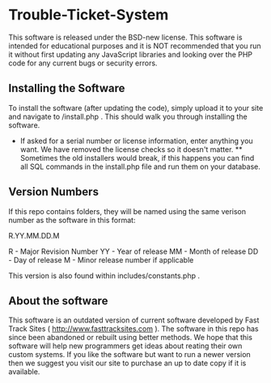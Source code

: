 Trouble-Ticket-System
=====================

This software is released under the BSD-new license. This software is intended for educational purposes and it is NOT recommended that you run it without first updating any JavaScript libraries and looking over the PHP code for any current bugs or security errors.

Installing the Software
-------------------
To install the software (after updating the code), simply upload it to your site and navigate to /install.php . This should walk you through installing the software. 

* If asked for a serial number or license information, enter anything you want. We have removed the license checks so it doesn't matter.
** Sometimes the old installers would break, if this happens you can find all SQL commands in the install.php file and run them on your database.


Version Numbers
-------------------
If this repo contains folders, they will be named using the same verison number as the software in this format:

R.YY.MM.DD.M

R  - Major Revision Number
YY - Year of release
MM - Month of release
DD - Day of release
M  - Minor release number if applicable

This version is also found within includes/constants.php .

About the software
-------------------
This software is an outdated version of current software developed by Fast Track Sites ( http://www.fasttracksites.com ). The software in this repo has since been abandoned or rebuilt using better methods. We hope that this software will help new programmers get ideas about reating their own custom systems. If you like the software but want to run a newer version then we suggest you visit our site to purchase an up to date copy if it is available.
